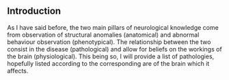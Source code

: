 ## Introduction

As I have said before, the two main pillars of neurological knowledge come from observation of structural anomalies (anatomical) and abnormal behaviour observation (phenotypical). The relationship between the two consist in the disease (pathological) and allow for beliefs on the workings of the brain (physiological). This being so, I will provide a list of pathologies, hopefully listed according to the corresponding are of the brain which it affects.